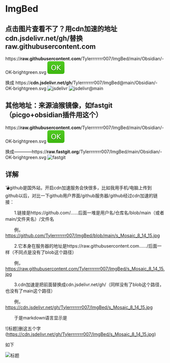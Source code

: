 # ImgBed

## 点击图片查看不了？用cdn加速的地址cdn.jsdelivr.net/gh/替换raw.githubusercontent.com

https://**raw.githubusercontent.com**/Tylerrrrrrr007/ImgBed/main/Obsidian/-OK-brightgreen.svg
![raw](https://raw.githubusercontent.com/Tylerrrrrrr007/ImgBed/main/Obsidian/-OK-brightgreen.svg)

换成
https://**cdn.jsdelivr.net/gh**/Tylerrrrrrr007/ImgBed@main/Obsidian/-OK-brightgreen.svg
![jsdelivr](https://cdn.jsdelivr.net/gh/Tylerrrrrrr007/ImgBed/Obsidian/-OK-brightgreen.svg)
![jsdelivr@main](https://cdn.jsdelivr.net/gh/Tylerrrrrrr007/ImgBed@main/Obsidian/-OK-brightgreen.svg)

## 其他地址：来源油猴镜像，如fastgit（picgo+obsidian插件用这个）

https://**raw.githubusercontent.com**/Tylerrrrrrr007/ImgBed/main/Obsidian/-OK-brightgreen.svg
![raw](https://raw.githubusercontent.com/Tylerrrrrrr007/ImgBed/main/Obsidian/-OK-brightgreen.svg)

换成————https://**raw.fastgit.org**/Tylerrrrrrr007/ImgBed/main/Obsidian/-OK-brightgreen.svg
![fastgit](https://raw.fastgit.org/Tylerrrrrrr007/ImgBed/main/Obsidian/-OK-brightgreen.svg)

## 详解

💣github是国外站，开启cdn加速服务会快很多，比如我用手机/电脑上传到github以后，对比一下github用户界面/github服务器/github经过cdn加速的链接：

　　1.链接是https://github.com/……后面一堆是用户名/仓库名/blob/main（或者main/文件夹名）/文件名

　　例，https://github.com/Tylerrrrrrr007/ImgBed/blob/main/s_Mosaic_8_14_15.jpg

　　2.它本身在服务器的地址是https://raw.githubusercontent.com……/后面一样（不同点是没有了blob这个路径）

　　例，https://raw.githubusercontent.com/Tylerrrrrrr007/ImgBed/s_Mosaic_8_14_15.jpg

　　3.cdn加速是把前面替换成cdn.jsdelivr.net/gh/（同样没有了blob这个路径，也没有了main这个路径）

　　例，https://cdn.jsdelivr.net/gh/Tylerrrrrrr007/ImgBed/s_Mosaic_8_14_15.jpg

　　于是markdown语言显示是

![标题]删这五个字(https://cdn.jsdelivr.net/gh/Tylerrrrrrr007/ImgBed/s_Mosaic_8_14_15.jpg)

如下

![标题](https://cdn.jsdelivr.net/gh/Tylerrrrrrr007/ImgBed/s_Mosaic_8_14_15.jpg)
